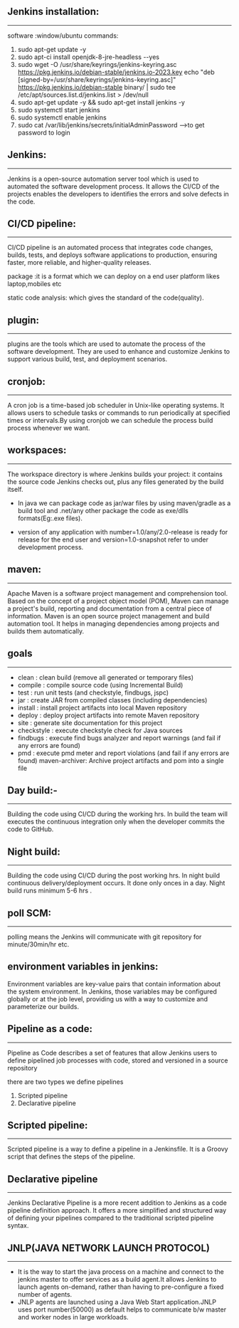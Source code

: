 ##  Jenkins installation:
--------------------------
software :window/ubuntu
commands:
1. sudo apt-get update -y
2. sudo apt-ci install openjdk-8-jre-headless --yes
3. sudo wget -O /usr/share/keyrings/jenkins-keyring.asc \
  https://pkg.jenkins.io/debian-stable/jenkins.io-2023.key
  echo "deb [signed-by=/usr/share/keyrings/jenkins-keyring.asc]" \
  https://pkg.jenkins.io/debian-stable binary/ | sudo tee \
  /etc/apt/sources.list.d/jenkins.list > /dev/null
4. sudo apt-get update -y && sudo apt-get install jenkins -y
5. sudo systemctl start jenkins
6. sudo systemctl enable jenkins
7. sudo cat /var/lib/jenkins/secrets/initialAdminPassword -->to get password to login

## Jenkins:
-----------
Jenkins is a open-source automation server tool which is used to automated the software development process.
It allows the CI/CD of the projects enables the developers to identifies the errors and solve  defects in the code.
## CI/CD pipeline:
 ------------
 CI/CD pipeline is an automated process that integrates code changes, builds, tests, and deploys software applications to production, ensuring faster, more reliable, and higher-quality releases.

package :it is a format which we can deploy on a end user platform likes laptop,mobiles etc

static code analysis: which gives the standard of the code(quality).
## plugin:
----------------
plugins are the tools which are used to automate the process of the software development. They are used to enhance and customize Jenkins to support various build, test, and deployment scenarios.

## cronjob:
--------
A cron job is a time-based job scheduler in Unix-like operating systems. It allows users to schedule tasks or commands to run periodically at specified times or intervals.By using cronjob we can schedule the process build process whenever we want.

## workspaces:
------------
The workspace directory is where Jenkins builds your project: it contains the source code Jenkins checks out, plus any files generated by the build itself. 

* In java we can package code as jar/war files by using maven/gradle as a build tool and .net/any other  package the code as exe/dlls formats(Eg:.exe files).

* version of any application with number=1.0/any/2.0-release is ready for release for the end user  and version=1.0-snapshot refer to under development process.

## maven:
-----------
Apache Maven is a software project management and comprehension tool. Based on the concept of a project object model (POM), Maven can manage a project's build, reporting and documentation from a central piece of information.
Maven is an open source project management and build automation tool. It helps in managing dependencies among projects and builds them automatically.

## goals 
-------
* clean        : clean build (remove all generated or temporary files)
* compile      : compile source code (using Incremental Build)
* test         : run unit tests (and checkstyle, findbugs, jspc)
* jar          : create JAR from compiled classes (including dependencies)
* install      : install project artifacts into local Maven repository
* deploy       : deploy project artifacts into remote Maven repository
* site         : generate site documentation for this project
* checkstyle   : execute checkstyle check for Java sources
* findbugs     : execute find bugs analyzer and report warnings (and fail if any errors are found)
* pmd          : execute pmd meter and report violations (and fail if any errors are found)
maven-archiver: Archive project artifacts and pom into a single file

## Day build:-
----------
 Building the code using CI/CD during the working hrs. In build the team will executes the continuous integration only when the developer commits the code to GitHub.

## Night build:
----------------
 Building the code using CI/CD during the post working hrs. In night build continuous delivery/deployment occurs. It done only onces in a day. Night build runs minimum 5-6 hrs .

 ## poll SCM:
  ----------------
   polling means the Jenkins will communicate with git repository for minute/30min/hr etc.

## environment variables in jenkins:

   Environment variables are key-value pairs that contain information about the system environment. In Jenkins, those variables may be configured globally or at the job level, providing us with a way to customize and parameterize our builds.
   

## Pipeline as a code:
---------------------
Pipeline as Code describes a set of features that allow Jenkins users to define pipelined job processes with code, stored and versioned in a source repository

there are two types we define pipelines
1. Scripted pipeline
2. Declarative pipeline 

## Scripted pipeline:
---------------------
Scripted pipeline is a way to define a pipeline in a Jenkinsfile. It is a Groovy script that defines the steps of the pipeline.


## Declarative pipeline
--------------------
Jenkins Declarative Pipeline is a more recent addition to Jenkins as a code pipeline definition approach. It offers a more simplified and structured way of defining your pipelines compared to the traditional scripted pipeline syntax.


## JNLP(JAVA NETWORK LAUNCH  PROTOCOL)
--------------------------------------------
* It is the way to start the java process on a machine and connect to the jenkins master to offer services as a build agent.It allows Jenkins to launch agents on-demand, rather than having to pre-configure a fixed number of agents.
* JNLP agents are launched using a Java Web Start application.JNLP uses port number(50000) as default helps to communicate b/w master and worker nodes in large workloads.




